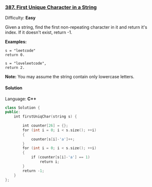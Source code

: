 ### [387\. First Unique Character in a String](https://leetcode.com/problems/first-unique-character-in-a-string/)

Difficulty: **Easy**


Given a string, find the first non-repeating character in it and return it's index. If it doesn't exist, return -1.

**Examples:**

```
s = "leetcode"
return 0.

s = "loveleetcode",
return 2.
```

**Note:** You may assume the string contain only lowercase letters.


#### Solution

Language: **C++**

```c++
class Solution {
public:
    int firstUniqChar(string s) {
        
        int counter[26] = {};
        for (int i = 0; i < s.size(); ++i)
        {
            counter[s[i]-'a']++;
        }
        for (int i = 0; i < s.size(); ++i)
        {
            if (counter[s[i]-'a'] == 1)
                return i;
        }
        return -1;
    }
};
```
